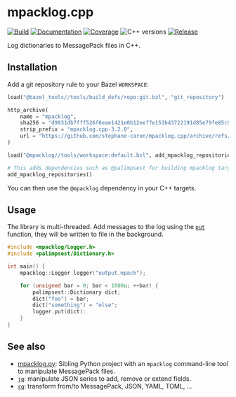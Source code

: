 # mpacklog.cpp

[![Build](https://img.shields.io/github/actions/workflow/status/stephane-caron/mpacklog.cpp/bazel.yml?branch=main)](https://github.com/stephane-caron/mpacklog.cpp/actions)
[![Documentation](https://img.shields.io/badge/docs-online-brightgreen?logo=read-the-docs&style=flat)](https://stephane-caron.github.io/mpacklog.cpp/)
[![Coverage](https://coveralls.io/repos/github/stephane-caron/mpacklog.cpp/badge.svg?branch=main)](https://coveralls.io/github/stephane-caron/mpacklog.cpp?branch=main)
![C++ versions](https://img.shields.io/badge/C++-17/20-blue.svg?style=flat)
[![Release](https://img.shields.io/github/v/release/stephane-caron/mpacklog.cpp.svg?sort=semver)](https://github.com/stephane-caron/mpacklog.cpp/releases)

Log dictionaries to MessagePack files in C++.

## Installation

Add a git repository rule to your Bazel ``WORKSPACE``:

```python
load("@bazel_tools//tools/build_defs/repo:git.bzl", "git_repository")

http_archive(
    name = "mpacklog",
    sha256 = "d9931db7fff526f6eae1421e0b12eef7e153b43722191d85e79fe85c9438b3ec",
    strip_prefix = "mpacklog.cpp-3.2.0",
    url = "https://github.com/stephane-caron/mpacklog.cpp/archive/refs/tags/v3.2.0.tar.gz",
)

load("@mpacklog//tools/workspace:default.bzl", add_mpacklog_repositories = "add_default_repositories")

# This adds dependencies such as @palimpsest for building mpacklog targets
add_mpacklog_repositories()
```

You can then use the ``@mpacklog`` dependency in your C++ targets.

## Usage

The library is multi-threaded. Add messages to the log using the [`put`](https://scaron.info/doc/mpacklog/classmpacklog_1_1Logger.html#af0c278a990b1275b306e89013bb1fac6) function, they will be written to file in the background.

```cpp
#include <mpacklog/Logger.h>
#include <palimpsest/Dictionary.h>

int main() {
    mpacklog::Logger logger("output.mpack");

    for (unsigned bar = 0; bar < 1000u; ++bar) {
        palimpsest::Dictionary dict;
        dict("foo") = bar;
        dict("something") = "else";
        logger.put(dict):
    }
}
```

## See also

* [mpacklog.py](https://github.com/stephane-caron/mpacklog.py): Sibling Python project with an `mpacklog` command-line tool to manipulate MessagePack files.
* [`jq`](https://github.com/stedolan/jq): manipulate JSON series to add, remove or extend fields.
* [`rq`](https://github.com/dflemstr/rq): transform from/to MessagePack, JSON, YAML, TOML, ...
